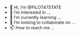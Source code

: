 - 👋 Hi, I’m @PiLOT47STATE
- 👀 I’m interested in ...
- 🌱 I’m currently learning ...
- 💞️ I’m looking to collaborate on ...
- 📫 How to reach me ...

<!---
PiLOT47STATE/PiLOT47STATE is a ✨ special ✨ repository because its `README.md` (this file) appears on your GitHub profile.
You can click the Preview link to take a look at your changes.
--->
